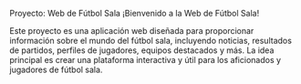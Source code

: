 
Proyecto: Web de Fútbol Sala
¡Bienvenido a la Web de Fútbol Sala!

Este proyecto es una aplicación web diseñada para proporcionar información sobre el mundo del fútbol sala, incluyendo noticias, resultados de partidos, perfiles de jugadores, equipos destacados y más. La idea principal es crear una plataforma interactiva y útil para los aficionados y jugadores de fútbol sala.